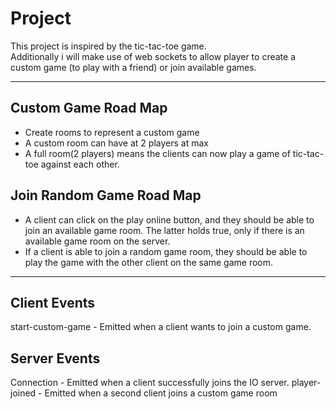 # Project 

This project is inspired by the tic-tac-toe game.\
Additionally i will make use of web sockets to allow player to create a custom game (to play with a friend) or join available games. 

--- 

## Custom Game Road Map
- Create rooms to represent a custom game
- A custom room can have at 2 players at max 
- A full room(2 players) means the clients can now play a game of tic-tac-toe against each other.


## Join Random Game Road Map
- A client can click on the play online button, and they should be able to join an available game room. The latter holds true, only if there is an available game room on the server. 
- If a client is able to join a random game room, they should be able to play the game with the other client on the same game room. 

--- 


## Client Events

start-custom-game - Emitted when a client wants to join a custom game.
 

## Server Events
Connection - Emitted when a client successfully joins the IO server.
player-joined - Emitted when a second client joins a custom game room